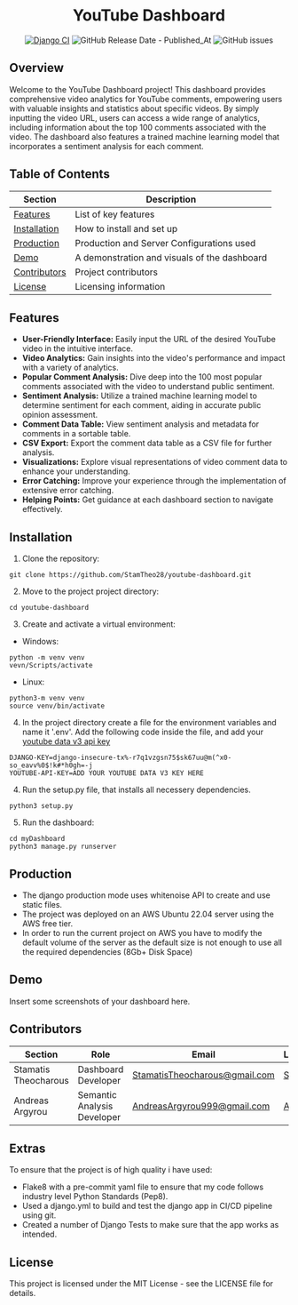 <div align="center">

# YouTube Dashboard

[![Django CI](https://github.com/StamTheo28/youtube-dashboard/actions/workflows/django.yml/badge.svg)](https://github.com/StamTheo28/youtube-dashboard/actions/workflows/django.yml)
![GitHub Release Date - Published_At](https://img.shields.io/github/release-date/StamTheo28/youtube-dashboard)
![GitHub issues](https://img.shields.io/github/issues/StamTheo28/youtube-dashboard)


</div>

## Overview

Welcome to the YouTube Dashboard project! This dashboard provides comprehensive video analytics for YouTube comments, empowering users with valuable insights and statistics about specific videos. By simply inputting the video URL, users can access a wide range of analytics, including information about the top 100 comments associated with the video. The dashboard also features a trained machine learning model that incorporates a sentiment analysis for each comment.

## Table of Contents



| Section         | Description                   |
| --------------- | ----------------------------- |
| [Features](#features) | List of key features       |
| [Installation](#installation) | How to install and set up   |
| [Production](#production) | Production and Server Configurations used   |
| [Demo](#demo) | A demonstration and visuals of the dashboard  |
| [Contributors](#contributors) | Project contributors      |
| [License](#license) | Licensing information      |





## Features <a name="features"></a>

- **User-Friendly Interface:** Easily input the URL of the desired YouTube video in the intuitive interface.
- **Video Analytics:** Gain insights into the video's performance and impact with a variety of analytics.
- **Popular Comment Analysis:** Dive deep into the 100 most popular comments associated with the video to understand public sentiment.
- **Sentiment Analysis:** Utilize a trained machine learning model to determine sentiment for each comment, aiding in accurate public opinion assessment.
- **Comment Data Table:** View sentiment analysis and metadata for comments in a sortable table.
- **CSV Export:** Export the comment data table as a CSV file for further analysis.
- **Visualizations:** Explore visual representations of video comment data to enhance your understanding.
- **Error Catching:** Improve your experience through the implementation of extensive error catching.
- **Helping Points:** Get guidance at each dashboard section to navigate effectively.

## Installation <a name="installation"></a>

1. Clone the repository:
```
git clone https://github.com/StamTheo28/youtube-dashboard.git
```

2. Move to the project project directory:
```
cd youtube-dashboard
```
3. Create and activate a virtual environment:
- Windows:
```
python -m venv venv
vevn/Scripts/activate
```
- Linux:
```
python3-m venv venv
source venv/bin/activate
```
4. In the project directory create a file for the environment variables and name it '.env'. Add the following code inside the file, and add your [youtube data v3 api key](https://console.cloud.google.com/apis)
```
DJANGO-KEY=django-insecure-tx%-r7q1vzgsn75$sk67uu@m(^x0-so_eavv%0$!k#*h0gh=-j
YOUTUBE-API-KEY=ADD YOUR YOUTUBE DATA V3 KEY HERE
```

4. Run the setup.py file, that installs all necessery dependencies.
```
python3 setup.py
```
5. Run the dashboard:
```
cd myDashboard
python3 manage.py runserver
```

## Production  <a name="server"></a>
- The django production mode uses whitenoise API to create and use static files.
- The project was deployed on an AWS Ubuntu 22.04 server using the AWS free tier.
- In order to run the current project on AWS you have to modify the default volume of the server as the default size is not enough to use all the required dependencies (8Gb+ Disk Space)


## Demo <a name="demo"></a>
Insert some screenshots of your dashboard here.


## Contributors <a name="contributors"></a>

| Section | Role | Email  | LinkedIn |
|---|---|---|---|
| Stamatis Theocharous | Dashboard Developer | StamatisTheocharous@gmail.com | [Stamatis](https://www.linkedin.com/in/stamatistheocharous/) |
| Andreas Argyrou | Semantic Analysis Developer | AndreasArgyrou999@gmail.com | [Andreas](https://www.linkedin.com/in/andreas-arghyrou-2260151b4/) |

## Extras
To ensure that the project is of high quality i have used:
- Flake8 with a pre-commit yaml file to ensure that my code follows industry level Python Standards (Pep8).
- Used a django.yml to build and test the django app in CI/CD pipeline using git.
- Created a number of Django Tests to make sure that the app works as intended.


## License
This project is licensed under the MIT License - see the LICENSE file for details.
